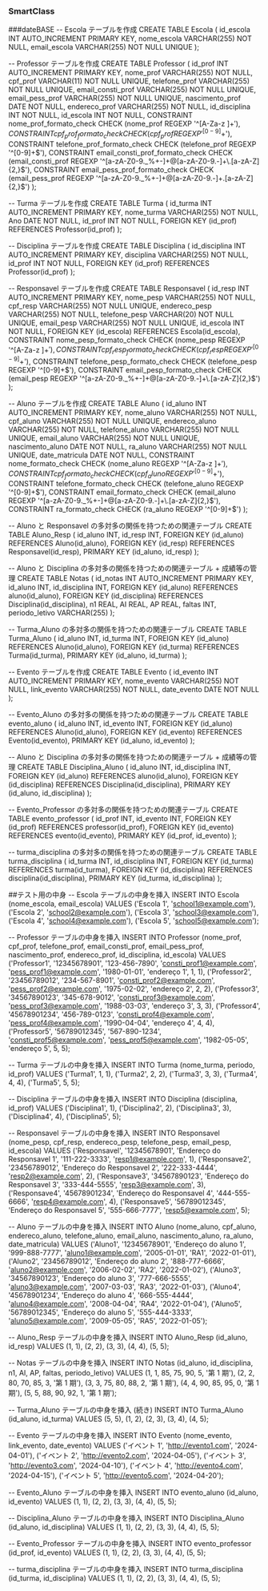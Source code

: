 ### SmartClass

###dateBASE
-- Escola テーブルを作成
CREATE TABLE Escola (
    id_escola INT AUTO_INCREMENT PRIMARY KEY,
    nome_escola VARCHAR(255) NOT NULL,
    email_escola VARCHAR(255) NOT NULL UNIQUE
);


-- Professor テーブルを作成
CREATE TABLE Professor (
    id_prof INT AUTO_INCREMENT PRIMARY KEY,
    nome_prof VARCHAR(255) NOT NULL,
    cpf_prof VARCHAR(11) NOT NULL UNIQUE,
    telefone_prof VARCHAR(255) NOT NULL UNIQUE,
    email_consti_prof VARCHAR(255) NOT NULL UNIQUE,
    email_pess_prof VARCHAR(255) NOT NULL UNIQUE,
    nascimento_prof DATE NOT NULL,
    endereco_prof VARCHAR(255) NOT NULL,
    id_disciplina INT NOT NULL,
    id_escola INT NOT NULL,
    CONSTRAINT nome_prof_formato_check CHECK (nome_prof REGEXP '^[A-Za-z ]+$'),
    CONSTRAINT cpf_prof_formato_check CHECK (cpf_prof REGEXP '^[0-9]+$'),
    CONSTRAINT telefone_prof_formato_check CHECK (telefone_prof REGEXP '^[0-9]+$'),
    CONSTRAINT email_consti_prof_formato_check CHECK (email_consti_prof REGEXP '^[a-zA-Z0-9._%+-]+@[a-zA-Z0-9.-]+\.[a-zA-Z]{2,}$'),
    CONSTRAINT email_pess_prof_formato_check CHECK (email_pess_prof REGEXP '^[a-zA-Z0-9._%+-]+@[a-zA-Z0-9.-]+\.[a-zA-Z]{2,}$')
);


-- Turma テーブルを作成
CREATE TABLE Turma (
    id_turma INT AUTO_INCREMENT PRIMARY KEY,
    nome_turma VARCHAR(255) NOT NULL,
    Ano DATE NOT NULL,
    id_prof INT NOT NULL,
    FOREIGN KEY (id_prof) REFERENCES Professor(id_prof)
);

-- Disciplina テーブルを作成
CREATE TABLE Disciplina (
    id_disciplina INT AUTO_INCREMENT PRIMARY KEY,
    disciplina VARCHAR(255) NOT NULL,
    id_prof INT NOT NULL,
    FOREIGN KEY (id_prof) REFERENCES Professor(id_prof)
);


-- Responsavel テーブルを作成
CREATE TABLE Responsavel (
    id_resp INT AUTO_INCREMENT PRIMARY KEY,
    nome_pesp VARCHAR(255) NOT NULL,
    cpf_resp VARCHAR(255) NOT NULL UNIQUE,
    endereco_pesp VARCHAR(255) NOT NULL,
    telefone_pesp VARCHAR(20) NOT NULL UNIQUE,
    email_pesp VARCHAR(255) NOT NULL UNIQUE,
    id_escola INT NOT NULL,
    FOREIGN KEY (id_escola) REFERENCES Escola(id_escola),
    CONSTRAINT nome_pesp_formato_check CHECK (nome_pesp REGEXP '^[A-Za-z ]+$'),
    CONSTRAINT cpf_resp_formato_check CHECK (cpf_resp REGEXP '^[0-9]+$'),
    CONSTRAINT telefone_pesp_formato_check CHECK (telefone_pesp REGEXP '^[0-9]+$'),
    CONSTRAINT email_pesp_formato_check CHECK (email_pesp REGEXP '^[a-zA-Z0-9._%+-]+@[a-zA-Z0-9.-]+\.[a-zA-Z]{2,}$')
);


-- Aluno テーブルを作成
CREATE TABLE Aluno (
    id_aluno INT AUTO_INCREMENT PRIMARY KEY,
    nome_aluno VARCHAR(255) NOT NULL,
    cpf_aluno VARCHAR(255) NOT NULL UNIQUE,
    endereco_aluno VARCHAR(255) NOT NULL,
    telefone_aluno VARCHAR(255) NOT NULL UNIQUE,
    email_aluno VARCHAR(255) NOT NULL UNIQUE,
    nascimento_aluno DATE NOT NULL,
    ra_aluno VARCHAR(255) NOT NULL UNIQUE,
    date_matricula DATE NOT NULL,
    CONSTRAINT nome_formato_check CHECK (nome_aluno REGEXP '^[A-Za-z ]+$'),
    CONSTRAINT cpf_formato_check CHECK (cpf_aluno REGEXP '^[0-9]+$'),
    CONSTRAINT telefone_formato_check CHECK (telefone_aluno REGEXP '^[0-9]+$'),
    CONSTRAINT email_formato_check CHECK (email_aluno REGEXP '^[a-zA-Z0-9._%+-]+@[a-zA-Z0-9.-]+\.[a-zA-Z]{2,}$'),
    CONSTRAINT ra_formato_check CHECK (ra_aluno REGEXP '^[0-9]+$')
);


-- Aluno と Responsavel の多対多の関係を持つための関連テーブル
CREATE TABLE Aluno_Resp (
id_aluno INT,
id_resp INT,
FOREIGN KEY (id_aluno) REFERENCES Aluno(id_aluno),
FOREIGN KEY (id_resp) REFERENCES Responsavel(id_resp),
PRIMARY KEY (id_aluno, id_resp)
);

-- Aluno と Disciplina の多対多の関係を持つための関連テーブル + 成績等の管理
CREATE TABLE Notas (
id_notas INT AUTO_INCREMENT PRIMARY KEY,
id_aluno INT,
id_disciplina INT,
FOREIGN KEY (id_aluno) REFERENCES aluno(id_aluno),
FOREIGN KEY (id_disciplina) REFERENCES Disciplina(id_disciplina),
n1 REAL,
AI REAL,
AP REAL,
faltas INT,
periodo_letivo VARCHAR(255)
);

-- Turma_Aluno の多対多の関係を持つための関連テーブル
CREATE TABLE Turma_Aluno (
id_aluno INT,
id_turma INT,
FOREIGN KEY (id_aluno) REFERENCES Aluno(id_aluno),
FOREIGN KEY (id_turma) REFERENCES Turma(id_turma),
PRIMARY KEY (id_aluno, id_turma)
);

-- Evento テーブルを作成
CREATE TABLE Evento (
    id_evento INT AUTO_INCREMENT PRIMARY KEY,
    nome_evento VARCHAR(255) NOT NULL,
    link_evento VARCHAR(255) NOT NULL,
    date_evento DATE NOT NULL
);


-- Evento_Aluno の多対多の関係を持つための関連テーブル
CREATE TABLE evento_aluno (
id_aluno INT,
id_evento INT,
FOREIGN KEY (id_aluno) REFERENCES Aluno(id_aluno),
FOREIGN KEY (id_evento) REFERENCES Evento(id_evento),
PRIMARY KEY (id_aluno, id_evento)
);

-- Aluno と Disciplina の多対多の関係を持つための関連テーブル + 成績等の管理
CREATE TABLE Disciplina_Aluno (
id_aluno INT,
id_disciplina INT,
FOREIGN KEY (id_aluno) REFERENCES aluno(id_aluno),
FOREIGN KEY (id_disciplina) REFERENCES Disciplina(id_disciplina),
PRIMARY KEY (id_aluno, id_disciplina)
);

-- Evento_Professor の多対多の関係を持つための関連テーブル
CREATE TABLE evento_professor (
id_prof INT,
id_evento INT,
FOREIGN KEY (id_prof) REFERENCES professor(id_prof),
FOREIGN KEY (id_evento) REFERENCES evento(id_evento),
PRIMARY KEY (id_prof, id_evento)
);

-- turma_disciplina の多対多の関係を持つための関連テーブル
CREATE TABLE turma_disciplina (
id_turma INT,
id_disciplina INT,
FOREIGN KEY (id_turma) REFERENCES turma(id_turma),
FOREIGN KEY (id_disciplina) REFERENCES disciplina(id_disciplina),
PRIMARY KEY (id_turma, id_disciplina)
);

##テスト用の中身
-- Escola テーブルの中身を挿入
INSERT INTO Escola (nome_escola, email_escola) VALUES
('Escola 1', 'school1@example.com'),
('Escola 2', 'school2@example.com'),
('Escola 3', 'school3@example.com'),
('Escola 4', 'school4@example.com'),
('Escola 5', 'school5@example.com');

-- Professor テーブルの中身を挿入
INSERT INTO Professor (nome_prof, cpf_prof, telefone_prof, email_consti_prof, email_pess_prof, nascimento_prof, endereco_prof, id_disciplina, id_escola) VALUES
('Professor1', '12345678901', '123-456-7890', 'consti_prof1@example.com', 'pess_prof1@example.com', '1980-01-01', 'endereço 1', 1, 1),
('Professor2', '23456789012', '234-567-8901', 'consti_prof2@example.com', 'pess_prof2@example.com', '1975-02-02', 'endereço 2', 2, 2),
('Professor3', '34567890123', '345-678-9012', 'consti_prof3@example.com', 'pess_prof3@example.com', '1988-03-03', 'endereço 3', 3, 3),
('Professor4', '45678901234', '456-789-0123', 'consti_prof4@example.com', 'pess_prof4@example.com', '1990-04-04', 'endereço 4', 4, 4),
('Professor5', '56789012345', '567-890-1234', 'consti_prof5@example.com', 'pess_prof5@example.com', '1982-05-05', 'endereço 5', 5, 5);

-- Turma テーブルの中身を挿入
INSERT INTO Turma (nome_turma, periodo, id_prof) VALUES
('Turma1', 1, 1),
('Turma2', 2, 2),
('Turma3', 3, 3),
('Turma4', 4, 4),
('Turma5', 5, 5);

-- Disciplina テーブルの中身を挿入
INSERT INTO Disciplina (disciplina, id_prof) VALUES
('Disciplina1', 1),
('Disciplina2', 2),
('Disciplina3', 3),
('Disciplina4', 4),
('Disciplina5', 5);

-- Responsavel テーブルの中身を挿入
INSERT INTO Responsavel (nome_pesp, cpf_resp, endereco_pesp, telefone_pesp, email_pesp, id_escola) VALUES
('Responsavel', '12345678901', 'Endereço do Responsavel 1', '111-222-3333', 'resp1@example.com', 1),
('Responsave2', '23456789012', 'Endereço do Responsavel 2', '222-333-4444', 'resp2@example.com', 2),
('Responsave3', '34567890123', 'Endereço do Responsavel 3', '333-444-5555', 'resp3@example.com', 3),
('Responsave4', '45678901234', 'Endereço do Responsavel 4', '444-555-6666', 'resp4@example.com', 4),
('Responsave5', '56789012345', 'Endereço do Responsavel 5', '555-666-7777', 'resp5@example.com', 5);

-- Aluno テーブルの中身を挿入
INSERT INTO Aluno (nome_aluno, cpf_aluno, endereco_aluno, telefone_aluno, email_aluno, nascimento_aluno, ra_aluno, date_matricula) VALUES
('Aluno1', '12345678901', 'Endereço do aluno 1', '999-888-7777', 'aluno1@example.com', '2005-01-01', 'RA1', '2022-01-01'),
('Aluno2', '23456789012', 'Endereço do aluno 2', '888-777-6666', 'aluno2@example.com', '2006-02-02', 'RA2', '2022-01-02'),
('Aluno3', '34567890123', 'Endereço do aluno 3', '777-666-5555', 'aluno3@example.com', '2007-03-03', 'RA3', '2022-01-03'),
('Aluno4', '45678901234', 'Endereço do aluno 4', '666-555-4444', 'aluno4@example.com', '2008-04-04', 'RA4', '2022-01-04'),
('Aluno5', '56789012345', 'Endereço do aluno 5', '555-444-3333', 'aluno5@example.com', '2009-05-05', 'RA5', '2022-01-05');

-- Aluno_Resp テーブルの中身を挿入
INSERT INTO Aluno_Resp (id_aluno, id_resp) VALUES
(1, 1),
(2, 2),
(3, 3),
(4, 4),
(5, 5);

-- Notas テーブルの中身を挿入
INSERT INTO Notas (id_aluno, id_disciplina, n1, AI, AP, faltas, periodo_letivo) VALUES
(1, 1, 85, 75, 90, 5, '第 1 期'),
(2, 2, 80, 70, 85, 3, '第 1 期'),
(3, 3, 75, 80, 88, 2, '第 1 期'),
(4, 4, 90, 85, 95, 0, '第 1 期'),
(5, 5, 88, 90, 92, 1, '第 1 期');

-- Turma_Aluno テーブルの中身を挿入 (続き)
INSERT INTO Turma_Aluno (id_aluno, id_turma) VALUES
(5, 5),
(1, 2),
(2, 3),
(3, 4),
(4, 5);

-- Evento テーブルの中身を挿入
INSERT INTO Evento (nome_evento, link_evento, date_evento) VALUES
('イベント 1', 'http://evento1.com', '2024-04-01'),
('イベント 2', 'http://evento2.com', '2024-04-05'),
('イベント 3', 'http://evento3.com', '2024-04-10'),
('イベント 4', 'http://evento4.com', '2024-04-15'),
('イベント 5', 'http://evento5.com', '2024-04-20');

-- Evento_Aluno テーブルの中身を挿入
INSERT INTO evento_aluno (id_aluno, id_evento) VALUES
(1, 1),
(2, 2),
(3, 3),
(4, 4),
(5, 5);

-- Disciplina_Aluno テーブルの中身を挿入
INSERT INTO Disciplina_Aluno (id_aluno, id_disciplina) VALUES
(1, 1),
(2, 2),
(3, 3),
(4, 4),
(5, 5);

-- Evento_Professor テーブルの中身を挿入
INSERT INTO evento_professor (id_prof, id_evento) VALUES
(1, 1),
(2, 2),
(3, 3),
(4, 4),
(5, 5);

-- turma_disciplina テーブルの中身を挿入
INSERT INTO turma_disciplina (id_turma, id_disciplina) VALUES
(1, 1),
(2, 2),
(3, 3),
(4, 4),
(5, 5);
